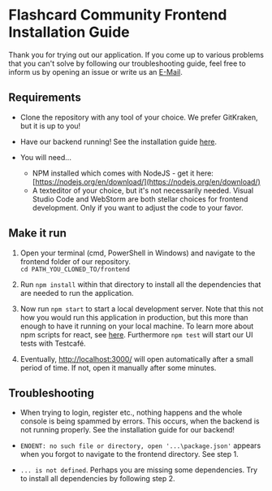 # Flashcard Community Frontend Installation Guide

Thank you for trying out our application. If you come up to various problems that you can't solve by following our troubleshooting guide, feel free to inform us by opening an issue or write us an [E-Mail](mailto:flashcardcommunity@gmail.com).

## Requirements

* Clone the repository with any tool of your choice. We prefer GitKraken, but it is up to you!

* Have our backend running! See the installation guide [here](https://github.com/phoenixfeder/fc-com/tree/master/backend).

* You will need...
  * NPM installed which comes with NodeJS - get it here: [https://nodejs.org/en/download/](https://nodejs.org/en/download/)
  * A texteditor of your choice, but it's not necessarily needed. Visual Studio Code and WebStorm are both stellar choices for frontend development. Only if you want to adjust the code to your favor.

## Make it run

1) Open your terminal (cmd, PowerShell in Windows) and navigate to the frontend folder of our repository.\
`cd PATH_YOU_CLONED_TO/frontend`

2) Run `npm install` within that directory to install all the dependencies that are needed to run the application.

3) Now run `npm start` to start a local development server. Note that this not how you would run this application in production, but this more than enough to have it running on your local machine. To learn more about npm scripts for react, see [here](https://github.com/facebook/create-react-app/blob/master/README.md#getting-started). Furthermore `npm test` will start our UI tests with Testcafé.

4) Eventually, [http://localhost:3000/](http://localhost:3000/) will open automatically after a small period of time. If not, open it manually after some minutes.

## Troubleshooting

* When trying to login, register etc., nothing happens and the whole console is being spammed by errors. This occurs, when the backend is not running properly. See the installation guide for our backend!

* `ENOENT: no such file or directory, open '...\package.json'` appears when you forgot to navigate to the frontend directory. See step 1.

* `... is not defined`. Perhaps you are missing some dependencies. Try to install all dependencies by following step 2.
